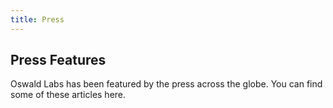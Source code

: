 ```yaml
---
title: Press
---
```


<section class="no-header pb-1">
    <div class="container">
        <div class="row">
            <div class="col-md-6">
				<h1>Press Features</h1>
				<p class="intro-para">Oswald Labs has been featured by the press across the globe. You can find some of these articles here.</p>
			</div>
        </div>
    </div>
</section>